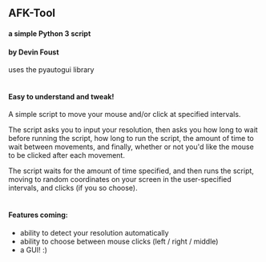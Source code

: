 ## AFK-Tool

#### a simple Python 3 script
#### by Devin Foust

uses the pyautogui library
  <br />
  <br />


#### Easy to understand and tweak!

A simple script to move your mouse and/or click at specified intervals. 

The script asks you to input your resolution, then asks you how long to wait before running the script, how long to run the script, the amount of time to wait between movements, and finally, whether or not you'd like the mouse to be clicked after each movement.

The script waits for the amount of time specified, and then runs the script, moving to random coordinates on your screen in the user-specified intervals, and clicks (if you so choose).
<br />
<br />

#### Features coming:
- ability to detect your resolution automatically
- ability to choose between mouse clicks (left / right / middle)
- a GUI! :)
